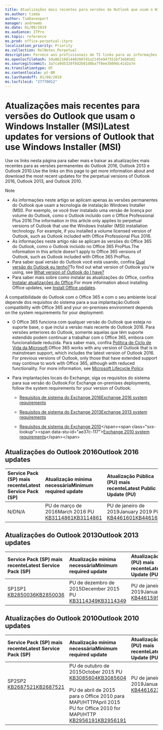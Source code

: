 ```yaml
---
title: Atualizações mais recentes para versões do Outlook que usam o Windows Installer (MSI)
ms.author: timda
author: TimDavenport
manager: andrewmo
ms.date: 01/09/2019
ms.audience: ITPro
ms.topic: reference
ms.prod: office-perpetual-itpro
localization_priority: Priority
ms.collection: RelNotes_Perpetual
description: Fornece aos profissionais de TI links para as informações de atualização mais recentes para as versões permanentes do Outlook 2016, Outlook 2013 e Outlook 2010
ms.openlocfilehash: 5da86216814402607d1a2145e947551bf3eb0102
ms.sourcegitcommit: 3a7ca9d5320f8d2b01d8ba7f0ee3b09dc41d2a7e
ms.translationtype: HT
ms.contentlocale: pt-BR
ms.lasthandoff: 01/08/2019
ms.locfileid: "27770012"
---
```

# <a name="latest-updates-for-versions-of-outlook-that-use-windows-installer-msi"></a><span data-ttu-id="ae37c-103">Atualizações mais recentes para versões do Outlook que usam o Windows Installer (MSI)</span><span class="sxs-lookup"><span data-stu-id="ae37c-103">Latest updates for versions of Outlook that use Windows Installer (MSI)</span></span>

<span data-ttu-id="ae37c-104">Use os links nesta página para saber mais e baixar as atualizações mais recentes para as versões permanentes do Outlook 2016, Outlook 2013 e Outlook 2010.</span><span class="sxs-lookup"><span data-stu-id="ae37c-104">Use the links on this page to get more information about and download the most recent updates for the perpetual versions of Outlook 2016, Outlook 2013, and Outlook 2010.</span></span>
  
> [!NOTE]
> - <span data-ttu-id="ae37c-p101">As informações neste artigo se aplicam apenas às versões permanentes do Outlook que usam a tecnologia de instalação Windows Installer (MSI). Por exemplo, se você tiver instalado uma versão de licença por volume do Outlook, como o Outlook incluído com o Office Professional Plus 2016.</span><span class="sxs-lookup"><span data-stu-id="ae37c-p101">The information in this article only applies to perpetual versions of Outlook that use the Windows Installer (MSI) installation technology. For example, if you installed a volume licensed version of Outlook, such as Outlook included with Office Professional Plus 2016.</span></span>
> - <span data-ttu-id="ae37c-107">As informações neste artigo não se aplicam às versões do Office 365 do Outlook, como o Outlook incluído no Office 365 ProPlus.</span><span class="sxs-lookup"><span data-stu-id="ae37c-107">The information in this article doesn't apply to Office 365 versions of Outlook, such as Outlook included with Office 365 ProPlus.</span></span>
> - <span data-ttu-id="ae37c-108">Para saber qual versão do Outlook você está usando, confira [Qual versão do Outlook eu tenho?](https://support.office.com/article/b3a9568c-edb5-42b9-9825-d48d82b2257c)</span><span class="sxs-lookup"><span data-stu-id="ae37c-108">To find out what version of Outlook you're using, see [What version of Outlook do I have?](https://support.office.com/article/b3a9568c-edb5-42b9-9825-d48d82b2257c)</span></span>
> - <span data-ttu-id="ae37c-109">Para saber mais sobre como instalar as atualizações do Office, confira [Instalar atualizações do Office](https://support.office.com/article/2ab296f3-7f03-43a2-8e50-46de917611c5).</span><span class="sxs-lookup"><span data-stu-id="ae37c-109">For more information about installing Office updates, see [Install Office updates](https://support.office.com/article/2ab296f3-7f03-43a2-8e50-46de917611c5).</span></span> 
  
<span data-ttu-id="ae37c-110">A compatibilidade do Outlook com o Office 365 e com o seu ambiente local depende dos requisitos do sistema para a sua implantação:</span><span class="sxs-lookup"><span data-stu-id="ae37c-110">Outlook compatibility with Office 365 and your on-premises environment depends on the system requirements for your deployment:</span></span>
  
- <span data-ttu-id="ae37c-p102">O Office 365 funciona com qualquer versão do Outlook que esteja no suporte base, o que inclui a versão mais recente do Outlook 2016. Para versões anteriores do Outlook, somente aquelas que têm suporte estendido podem continuar a trabalhar com o Office 365, embora com funcionalidade reduzida. Para saber mais, confira [Política de Ciclo de Vida da Microsoft](https://support.microsoft.com/lifecycle).</span><span class="sxs-lookup"><span data-stu-id="ae37c-p102">Office 365 works with any version of Outlook that is in mainstream support, which includes the latest version of Outlook 2016. For previous versions of Outlook, only those that have extended support may continue to work with Office 365, although with reduced functionality. For more information, see [Microsoft Lifecycle Policy](https://support.microsoft.com/lifecycle).</span></span>
    
- <span data-ttu-id="ae37c-114">Para implantações locais do Exchange, siga os requisitos do sistema para sua versão do Outlook:</span><span class="sxs-lookup"><span data-stu-id="ae37c-114">For Exchange on-premises deployments, follow the system requirements for your version of Outlook:</span></span>
    
  - [<span data-ttu-id="ae37c-115">Requisitos de sistema do Exchange 2016</span><span class="sxs-lookup"><span data-stu-id="ae37c-115">Exchange 2016 system requirements</span></span>](https://docs.microsoft.com/Exchange/plan-and-deploy/system-requirements)
    
  - [<span data-ttu-id="ae37c-116">Requisitos de sistema do Exchange 2013</span><span class="sxs-lookup"><span data-stu-id="ae37c-116">Exchange 2013 system requirements</span></span>](https://docs.microsoft.com/exchange/exchange-2013-system-requirements-exchange-2013-help)
    
  - <span data-ttu-id="ae37c-117">[Requisitos de sistema do Exchange 2010](https://docs.microsoft.com/previous-versions/office/exchange-server-2010/aa996719(v=exchg.141))</span><span class="sxs-lookup"><span data-stu-id="ae37c-117">[Exchange 2010 system requirements](https://docs.microsoft.com/previous-versions/office/exchange-server-2010/aa996719(v=exchg.141))</span></span>

   
## <a name="outlook-2016-updates"></a><span data-ttu-id="ae37c-118">Atualizações do Outlook 2016</span><span class="sxs-lookup"><span data-stu-id="ae37c-118">Outlook 2016 updates</span></span>

|<span data-ttu-id="ae37c-119">**Service Pack (SP) mais recente**</span><span class="sxs-lookup"><span data-stu-id="ae37c-119">**Latest Service Pack (SP)**</span></span>|<span data-ttu-id="ae37c-120">**Atualização mínima necessária**</span><span class="sxs-lookup"><span data-stu-id="ae37c-120">**Minimum required update**</span></span>|<span data-ttu-id="ae37c-121">**Atualização Pública (PU) mais recente**</span><span class="sxs-lookup"><span data-stu-id="ae37c-121">**Latest Public Update (PU)**</span></span>|
|:-----|:-----|:-----|
|<span data-ttu-id="ae37c-122">N/D</span><span class="sxs-lookup"><span data-stu-id="ae37c-122">N/A</span></span>  <br/> |<span data-ttu-id="ae37c-123">PU de março de 2016</span><span class="sxs-lookup"><span data-stu-id="ae37c-123">March 2016 PU</span></span> <br/>[<span data-ttu-id="ae37c-124">KB3114861</span><span class="sxs-lookup"><span data-stu-id="ae37c-124">KB3114861</span></span>](https://support.microsoft.com/help/3114861) <br/> |<span data-ttu-id="ae37c-125">PU de janeiro de 2019</span><span class="sxs-lookup"><span data-stu-id="ae37c-125">January 2019 PU</span></span> <br/>[<span data-ttu-id="ae37c-126">KB4461601</span><span class="sxs-lookup"><span data-stu-id="ae37c-126">KB4461601</span></span>](https://support.microsoft.com/help/4461601) 

## <a name="outlook-2013-updates"></a><span data-ttu-id="ae37c-127">Atualizações do Outlook 2013</span><span class="sxs-lookup"><span data-stu-id="ae37c-127">Outlook 2013 updates</span></span>

|<span data-ttu-id="ae37c-128">**Service Pack (SP) mais recente**</span><span class="sxs-lookup"><span data-stu-id="ae37c-128">**Latest Service Pack (SP)**</span></span>|<span data-ttu-id="ae37c-129">**Atualização mínima necessária**</span><span class="sxs-lookup"><span data-stu-id="ae37c-129">**Minimum required update**</span></span>|<span data-ttu-id="ae37c-130">**Atualização Pública (PU) mais recente**</span><span class="sxs-lookup"><span data-stu-id="ae37c-130">**Latest Public Update (PU)**</span></span>|
|:-----|:-----|:-----|
|<span data-ttu-id="ae37c-131">SP1</span><span class="sxs-lookup"><span data-stu-id="ae37c-131">SP1</span></span>  <br/>[<span data-ttu-id="ae37c-132">KB2850036</span><span class="sxs-lookup"><span data-stu-id="ae37c-132">KB2850036</span></span>](https://go.microsoft.com/fwlink/p/?LinkId=512538) <br/> |<span data-ttu-id="ae37c-133">PU de dezembro de 2015</span><span class="sxs-lookup"><span data-stu-id="ae37c-133">December 2015 PU</span></span> <br/>[<span data-ttu-id="ae37c-134">KB3114349</span><span class="sxs-lookup"><span data-stu-id="ae37c-134">KB3114349</span></span>](https://support.microsoft.com/kb/3114349) <br/> |<span data-ttu-id="ae37c-135">PU de janeiro de 2019</span><span class="sxs-lookup"><span data-stu-id="ae37c-135">January 2019 PU</span></span> <br/>[<span data-ttu-id="ae37c-136">KB4461595</span><span class="sxs-lookup"><span data-stu-id="ae37c-136">KB4461595</span></span>](https://support.microsoft.com/help/4461595)  |
   
## <a name="outlook-2010-updates"></a><span data-ttu-id="ae37c-137">Atualizações do Outlook 2010</span><span class="sxs-lookup"><span data-stu-id="ae37c-137">Outlook 2010 updates</span></span>

|<span data-ttu-id="ae37c-138">**Service Pack (SP) mais recente**</span><span class="sxs-lookup"><span data-stu-id="ae37c-138">**Latest Service Pack (SP)**</span></span>|<span data-ttu-id="ae37c-139">**Atualização mínima necessária**</span><span class="sxs-lookup"><span data-stu-id="ae37c-139">**Minimum required update**</span></span>|<span data-ttu-id="ae37c-140">**Atualização Pública (PU) mais recente**</span><span class="sxs-lookup"><span data-stu-id="ae37c-140">**Latest Public Update (PU)**</span></span>|
|:-----|:-----|:-----|
|<span data-ttu-id="ae37c-141">SP2</span><span class="sxs-lookup"><span data-stu-id="ae37c-141">SP2</span></span> <br/>[<span data-ttu-id="ae37c-142">KB2687521</span><span class="sxs-lookup"><span data-stu-id="ae37c-142">KB2687521</span></span>](https://go.microsoft.com/fwlink/p/?LinkId=512542) <br><br><br><br/> |<span data-ttu-id="ae37c-143">PU de outubro de 2015</span><span class="sxs-lookup"><span data-stu-id="ae37c-143">October 2015 PU</span></span> <br/> [<span data-ttu-id="ae37c-144">KB3085604</span><span class="sxs-lookup"><span data-stu-id="ae37c-144">KB3085604</span></span>](https://support.microsoft.com/kb/3085604) <br/><br/>  <span data-ttu-id="ae37c-145">PU de abril de 2015 para o Office 2010 para MAPI/HTTP</span><span class="sxs-lookup"><span data-stu-id="ae37c-145">April 2015 PU for Office 2010 for MAPI/HTTP</span></span> <br/> [<span data-ttu-id="ae37c-146">KB2956191</span><span class="sxs-lookup"><span data-stu-id="ae37c-146">KB2956191</span></span>](https://support.microsoft.com/pt-BR/help/2956191/april-14-2015-update-for-office-2010-kb2956191) <br/> |<span data-ttu-id="ae37c-147">PU de janeiro de 2019</span><span class="sxs-lookup"><span data-stu-id="ae37c-147">January 2019 PU</span></span> <br/>[<span data-ttu-id="ae37c-148">KB4461623</span><span class="sxs-lookup"><span data-stu-id="ae37c-148">KB4461623</span></span>](https://support.microsoft.com/help/4461623) <br><br><br><br/>|
   

